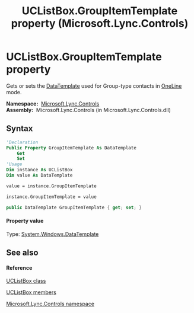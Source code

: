 ﻿---
title: UCListBox.GroupItemTemplate property  (Microsoft.Lync.Controls)
TOCTitle: 'GroupItemTemplate property '
ms:assetid: P:Microsoft.Lync.Controls.UCListBox.GroupItemTemplate_DI_3_UC_OCS14MrefLyncWPF
ms:mtpsurl: https://msdn.microsoft.com/en-us/library/microsoft.lync.controls.uclistbox.groupitemtemplate_di_3_uc_ocs14mreflyncwpf(v=office.15)
ms:contentKeyID: 48590505
ms.date: 07/28/2014
mtps_version: v=office.15
f1_keywords:
- Microsoft.Lync.Controls.UCListBox.GroupItemTemplate
dev_langs:
- CSharp
- JScript
- VB
- other
---

# UCListBox.GroupItemTemplate property

Gets or sets the [DataTemplate](http://msdn2.microsoft.com/en-us/library/ms589297) used for Group-type contacts in [OneLine](contactlayoutoption-enumeration-microsoft-lync-controls_1.md) mode.

**Namespace:**  [Microsoft.Lync.Controls](microsoft-lync-controls-namespace_1.md)  
**Assembly:**  Microsoft.Lync.Controls (in Microsoft.Lync.Controls.dll)

## Syntax

``` vb
'Declaration
Public Property GroupItemTemplate As DataTemplate
    Get
    Set
'Usage
Dim instance As UCListBox
Dim value As DataTemplate

value = instance.GroupItemTemplate

instance.GroupItemTemplate = value
```

``` csharp
public DataTemplate GroupItemTemplate { get; set; }
```

#### Property value

Type: [System.Windows.DataTemplate](http://msdn2.microsoft.com/en-us/library/ms589297)  

## See also

#### Reference

[UCListBox class](uclistbox-class-microsoft-lync-controls_1.md)

[UCListBox members](uclistbox-members-microsoft-lync-controls_1.md)

[Microsoft.Lync.Controls namespace](microsoft-lync-controls-namespace_1.md)

